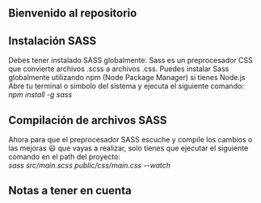 ## Bienvenido al repositorio
## Instalación SASS
Debes tener instalado SASS globalmente.  Sass es un preprocesador CSS que convierte archivos .scss a archivos .css.
Puedes instalar Sass globalmente utilizando npm (Node Package Manager) si tienes Node.js
Abre tu terminal o símbolo del sistema y ejecuta el siguiente comando: <br>
*npm install -g sass*

## Compilación de archivos SASS
Ahora para que el preprocesador SASS escuche y compile los cambios o las mejoras  😃 que vayas a realizar, solo tienes que ejecutar
el siguiente comando en el path del proyecto: <br>
*sass src/main.scss public/css/main.css --watch*

## Notas a tener en cuenta